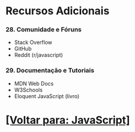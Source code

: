 # Recursos Adicionais

### 28. Comunidade e Fóruns

- Stack Overflow
- GitHub
- Reddit (r/javascript)

### 29. Documentação e Tutoriais

- MDN Web Docs
- W3Schools
- Eloquent JavaScript (livro)

# [[Voltar para: JavaScript]](../JavaScript.md)